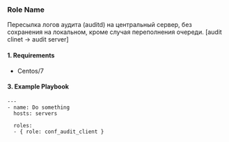 ### Role Name

Пересылка логов аудита (auditd) на центральный сервер, без сохранения на локальном, кроме случая переполнения очереди. [audit clinet -> audit server]

#### 1. Requirements

- Centos/7

#### 3. Example Playbook

```
---
- name: Do something
  hosts: servers

  roles:
  - { role: conf_audit_client }
```